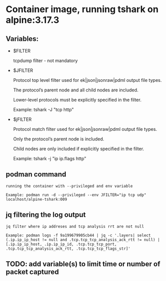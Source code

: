 # Container image, running tshark on alpine:3.17.3

## Variables:

+ $FILTER

	tcpdump filter - not mandatory

+ $JFILTER

	Protocol top level filter used for ek|json|jsonraw|pdml output file types.

	The protocol’s parent node and all child nodes are included. 

	Lower-level protocols must be explicitly specified in the filter.

	Example: tshark -J "tcp http"

+ $jFILTER

	Protocol match filter used for ek|json|jsonraw|pdml output file types.

	Only the protocol’s parent node is included.

	Child nodes are only included if explicitly specified in the filter.

	Example: tshark -j "ip ip.flags http"

## podman command
 
	running the container with --privileged and env variable

	Example: podman run -d --privileged --env JFILTER="ip tcp udp" localhost/alpine-tshark:009

## jq filtering the log output

	jq filter where ip addreses and tcp analysis rrt are not null

	Example: podman logs -f 9a199679905cb44 | jq -c '.layers| select (.ip.ip_ip_host != null and .tcp.tcp_tcp_analysis_ack_rtt != null) | [.ip.ip_ip_host, .ip.ip_ip_id, .tcp.tcp_tcp_port, .tcp.tcp_tcp_analysis_ack_rtt, .tcp.tcp_tcp_flags_str]'

## TODO: add variable(s) to limit time or number of packet captured
